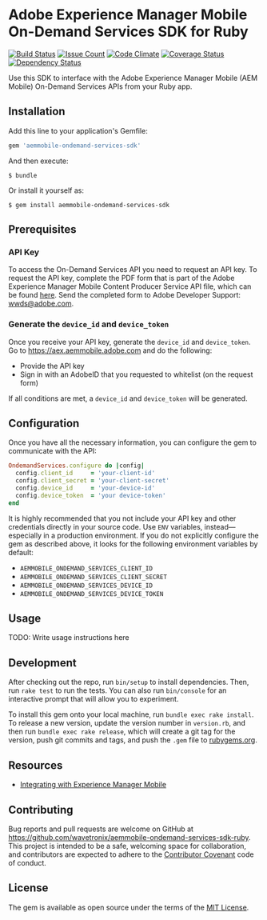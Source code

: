 # Adobe Experience Manager Mobile On-Demand Services SDK for Ruby

[![Build Status](https://travis-ci.org/wavetronix/aemmobile-ondemand-services-sdk-ruby.svg?branch=master)](https://travis-ci.org/wavetronix/aemmobile-ondemand-services-sdk-ruby)
[![Issue Count](https://codeclimate.com/github/wavetronix/aemmobile-ondemand-services-sdk-ruby/badges/issue_count.svg)](https://codeclimate.com/github/wavetronix/aemmobile-ondemand-services-sdk-ruby)
[![Code Climate](https://codeclimate.com/github/wavetronix/aemmobile-ondemand-services-sdk-ruby/badges/gpa.svg)](https://codeclimate.com/github/wavetronix/aemmobile-ondemand-services-sdk-ruby)
[![Coverage Status](https://coveralls.io/repos/github/wavetronix/aemmobile-ondemand-services-sdk-ruby/badge.svg?branch=master)](https://coveralls.io/github/wavetronix/aemmobile-ondemand-services-sdk-ruby?branch=master)
[![Dependency Status](https://gemnasium.com/wavetronix/aemmobile-ondemand-services-sdk-ruby.svg)](https://gemnasium.com/wavetronix/aemmobile-ondemand-services-sdk-ruby)

Use this SDK to interface with the Adobe Experience Manager Mobile (AEM Mobile)
On-Demand Services APIs from your Ruby app.

## Installation

Add this line to your application's Gemfile:

```ruby
gem 'aemmobile-ondemand-services-sdk'
```

And then execute:

    $ bundle

Or install it yourself as:

    $ gem install aemmobile-ondemand-services-sdk

## Prerequisites

### API Key

To access the On-Demand Services API you need to request an API key. To request
the API key, complete the PDF form that is part of the Adobe Experience Manager
Mobile Content Producer Service API file, which can be found [here][api-zip].
Send the completed form to Adobe Developer Support:
[wwds@adobe.com](mailto:wwds@adobe.com).

[api-zip]: https://helpx.adobe.com/digital-publishing-solution/help/integrating-dps.html#downloads

### Generate the `device_id` and `device_token`

Once you receive your API key, generate the `device_id` and `device_token`. Go to
https://aex.aemmobile.adobe.com and do the following:

- Provide the API key
- Sign in with an AdobeID that you requested to whitelist (on the request form)

If all conditions are met, a `device_id` and `device_token` will be generated.

## Configuration

Once you have all the necessary information, you can configure the gem to
communicate with the API:

``` ruby
OndemandServices.configure do |config|
  config.client_id     = 'your-client-id'
  config.client_secret = 'your-client-secret'
  config.device_id     = 'your-device-id'
  config.device_token  = 'your device-token'
end
```

It is highly recommended that you not include your API key and other credentials
directly in your source code. Use `ENV` variables, instead—especially in a
production environment. If you do not explicitly configure the gem as described
above, it looks for the following environment variables by default:

- `AEMMOBILE_ONDEMAND_SERVICES_CLIENT_ID`
- `AEMMOBILE_ONDEMAND_SERVICES_CLIENT_SECRET`
- `AEMMOBILE_ONDEMAND_SERVICES_DEVICE_ID`
- `AEMMOBILE_ONDEMAND_SERVICES_DEVICE_TOKEN`

## Usage

TODO: Write usage instructions here

## Development

After checking out the repo, run `bin/setup` to install dependencies. Then, run
`rake test` to run the tests. You can also run `bin/console` for an interactive
prompt that will allow you to experiment.

To install this gem onto your local machine, run `bundle exec rake install`. To
release a new version, update the version number in `version.rb`, and then run
`bundle exec rake release`, which will create a git tag for the version, push
git commits and tags, and push the `.gem` file to [rubygems.org](https://rubygems.org).

## Resources

- [Integrating with Experience Manager Mobile](https://helpx.adobe.com/digital-publishing-solution/help/integrating-dps.html)

## Contributing

Bug reports and pull requests are welcome on GitHub at
https://github.com/wavetronix/aemmobile-ondemand-services-sdk-ruby. This project
is intended to be a safe, welcoming space for collaboration, and contributors
are expected to adhere to the [Contributor Covenant](CODE_OF_CONDUCT.md)
code of conduct.

## License

The gem is available as open source under the terms of the [MIT License](http://opensource.org/licenses/MIT).
